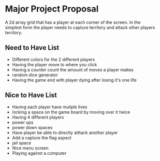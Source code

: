 # Major Project Proposal
A 2d array grid that has a player at each corner of the screen. In the simplest form the player needs to capture territory and attack other players territory. 

## Need to Have List
- Different colors for the 2 different players
- Having the player move to where you click
- Having a counter count the amount of moves a player makes
- random dice generator
- Having the game end with player dying after losing it's one life

## Nice to Have List
- Having each player have muliple lives
- locking a space on the game board by moving over it twice
- Having 4 different players
- power ups
- power down spaces
- Have player be able to directly atttack another player
- Add a capture the flag aspect
- jail space
- Nice menu screen
- Playing against a computer
